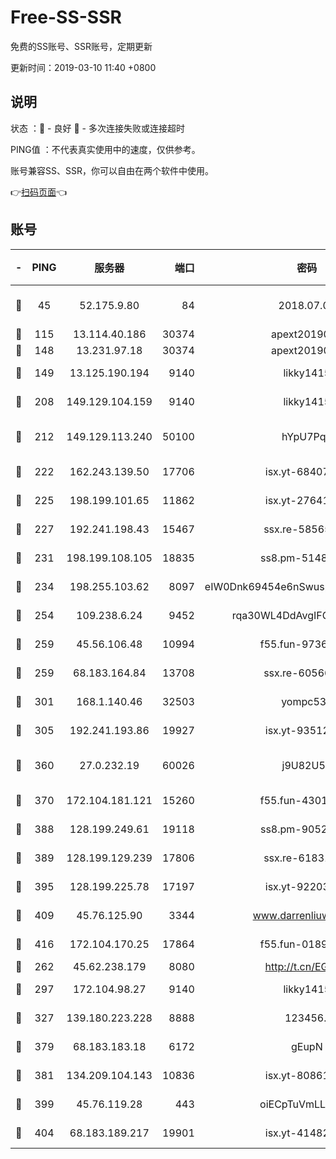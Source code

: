 # Free-SS-SSR

免费的SS账号、SSR账号，定期更新

更新时间：2019-03-10 11:40 +0800

## 说明

状态     ：🙂 - 良好 🙁 - 多次连接失败或连接超时

PING值   ：不代表真实使用中的速度，仅供参考。

账号兼容SS、SSR，你可以自由在两个软件中使用。

👉[扫码页面](https://liesauer.github.io/Free-SS-SSR/)👈

## 账号

|-|PING|服务器|端口|密码|加密方式|区域|
|:----:|:----:|:-----:|-----:|:----:|:----:|:----:|
|🙂|45|52.175.9.80|84|2018.07.07|chacha20-ietf-poly1305|HK|
|🙂|115|13.114.40.186|30374|apext2019006|chacha20|JP|
|🙂|148|13.231.97.18|30374|apext2019006|chacha20|JP|
|🙂|149|13.125.190.194|9140|likky1415|aes-256-cfb|KR|
|🙂|208|149.129.104.159|9140|likky1415|aes-256-cfb|HK|
|🙂|212|149.129.113.240|50100|hYpU7PqP|chacha20-ietf-poly1305|CN|
|🙂|222|162.243.139.50|17706|isx.yt-68407894|aes-256-cfb|US|
|🙂|225|198.199.101.65|11862|isx.yt-27641018|aes-256-cfb|US|
|🙂|227|192.241.198.43|15467|ssx.re-58565948|aes-256-cfb|US|
|🙂|231|198.199.108.105|18835|ss8.pm-51487912|aes-256-cfb|US|
|🙂|234|198.255.103.62|8097|eIW0Dnk69454e6nSwuspv9DmS201tQ0D|aes-256-cfb|US|
|🙂|254|109.238.6.24|9452|rqa30WL4DdAvgIFG6Fs3znzTa|aes-256-cfb|FR|
|🙂|259|45.56.106.48|10994|f55.fun-97361996|aes-256-cfb|US|
|🙂|259|68.183.164.84|13708|ssx.re-60566170|aes-256-cfb|US|
|🙂|301|168.1.140.46|32503|yompc535|aes-256-cfb|AU|
|🙂|305|192.241.193.86|19927|isx.yt-93512964|aes-256-cfb|US|
|🙂|360|27.0.232.19|60026|j9U82U53|xchacha20-ietf-poly1305|HK|
|🙂|370|172.104.181.121|15260|f55.fun-43019575|aes-256-cfb|SG|
|🙂|388|128.199.249.61|19118|ss8.pm-90526305|aes-256-cfb|SG|
|🙂|389|128.199.129.239|17806|ssx.re-61831672|aes-256-cfb|SG|
|🙂|395|128.199.225.78|17197|isx.yt-92203287|aes-256-cfb|SG|
|🙂|409|45.76.125.90|3344|www.darrenliuwei.com|aes-256-cfb|AU|
|🙂|416|172.104.170.25|17864|f55.fun-01896161|aes-256-cfb|SG|
|🙂|262|45.62.238.179|8080|http://t.cn/EGJIyrl|rc4-md5|CA|
|🙂|297|172.104.98.27|9140|likky1415|aes-256-cfb|JP|
|🙂|327|139.180.223.228|8888|123456..|aes-256-cfb|JP|
|🙂|379|68.183.183.18|6172|gEupN|aes-256-cfb|SG|
|🙂|381|134.209.104.143|10836|isx.yt-80861794|aes-256-cfb|SG|
|🙂|399|45.76.119.28|443|oiECpTuVmLLxk4Ts|aes-256-cfb|AU|
|🙂|404|68.183.189.217|19901|isx.yt-41482967|aes-256-cfb|SG|
